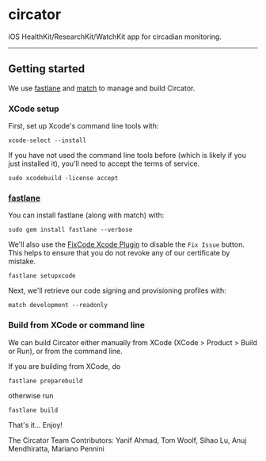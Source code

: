 # circator

iOS HealthKit/ResearchKit/WatchKit app for circadian monitoring.

---
## Getting started
We use [fastlane](https://fastlane.tools/) and [match](https://github.com/fastlane/match) to manage and build Circator.

### XCode setup
First, set up Xcode's command line tools with:

```
xcode-select --install
```

If you have not used the command line tools before (which is likely if you just installed it), you'll need to accept the terms of service.

```
sudo xcodebuild -license accept
```

### [fastlane](https://github.com/fastlane/fastlane)

You can install fastlane (along with match) with:

```
sudo gem install fastlane --verbose
```

We'll also use the [FixCode Xcode Plugin](https://github.com/neonichu/FixCode) to disable the `Fix Issue` button. This helps to ensure that you do not revoke any of our certificate by mistake.

```
fastlane setupxcode
```

Next, we'll retrieve our code signing and provisioning profiles with:

```
match development --readonly
```

### Build from XCode or command line
We can build Circator either manually from XCode (XCode > Product > Build or Run), or from the command line.

If you are building from XCode, do

```
fastlane preparebuild
```

otherwise run

```
fastlane build
```

That's it... Enjoy!

The Circator Team
Contributors: Yanif Ahmad, Tom Woolf, Sihao Lu, Anuj Mendhiratta, Mariano Pennini
